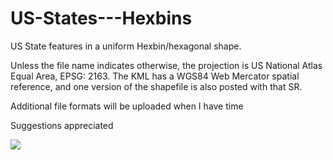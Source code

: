 # US-States---Hexbins
US State features in a uniform Hexbin/hexagonal shape.

Unless the file name indicates otherwise, the projection is US National Atlas Equal Area, EPSG: 2163. The KML has a WGS84 Web Mercator spatial reference, and one version of the shapefile is also posted with that SR.

Additional file formats will be uploaded when I have time

Suggestions appreciated

![](https://github.com/donmeltz/US-States---Hexbins/blob/master/StateHexBinImage.jpg)